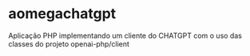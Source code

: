 # aomegachatgpt
Aplicação PHP implementando um cliente do CHATGPT com o uso das classes do projeto openai-php/client
